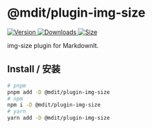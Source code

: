 # @mdit/plugin-img-size

[![Version](https://img.shields.io/npm/v/@mdit/plugin-img-size.svg?style=flat-square&logo=npm) ![Downloads](https://img.shields.io/npm/dm/@mdit/plugin-img-size.svg?style=flat-square&logo=npm) ![Size](https://img.shields.io/bundlephobia/min/@mdit/plugin-img-size?style=flat-square&logo=npm)](https://www.npmjs.com/package/@mdit/plugin-img-size)

img-size plugin for MarkdownIt.

## Install / 安装

```bash
# pnpm
pnpm add -D @mdit/plugin-img-size
# npm
npm i -D @mdit/plugin-img-size
# yarn
yarn add -D @mdit/plugin-img-size
```
